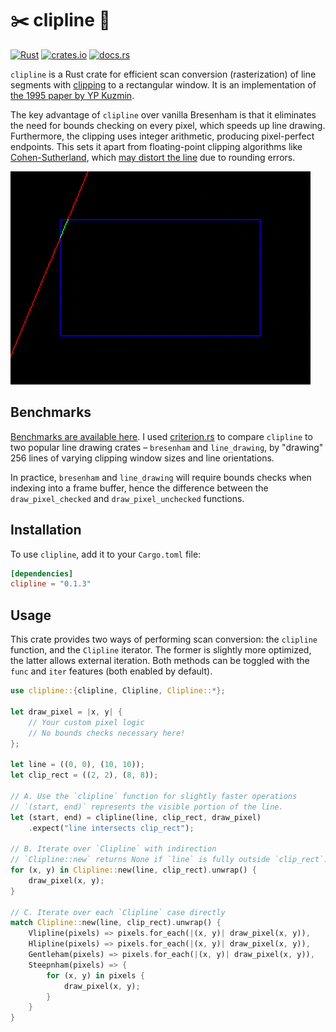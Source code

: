# ✂️ clipline 📏

[![Rust](https://github.com/nxsaken/clipline/actions/workflows/rust.yml/badge.svg)](https://github.com/nxsaken/clipline/actions/workflows/rust.yml)
[![crates.io](https://img.shields.io/crates/v/clipline.svg)](https://crates.io/crates/clipline)
[![docs.rs](https://img.shields.io/docsrs/clipline)](https://docs.rs/clipline/latest/clipline/)

`clipline` is a Rust crate for efficient scan conversion (rasterization) of 
line segments with [clipping](https://en.wikipedia.org/wiki/Line_clipping) to a 
rectangular window. It is an implementation of 
[the 1995 paper by YP Kuzmin](https://doi.org/10.1111/1467-8659.1450275).

The key advantage of `clipline` over vanilla Bresenham is that it eliminates the need for
bounds checking on every pixel, which speeds up line drawing. Furthermore, the clipping uses
integer arithmetic, producing pixel-perfect endpoints. This sets it apart from floating-point
clipping algorithms like [Cohen-Sutherland](https://en.wikipedia.org/wiki/Cohen%E2%80%93Sutherland_algorithm), which [may distort the line](https://www.virtualdub.org/blog2/entry_341.html) due to rounding errors.

![`clipline` in action](img/clip_anim.gif)

## Benchmarks

[Benchmarks are available here](BENCHMARKS.md). I used [criterion.rs](https://github.com/bheisler/criterion.rs) to 
compare 
`clipline` to two 
popular line drawing crates – `bresenham` and `line_drawing`, by "drawing" 256 lines of varying 
clipping window sizes and line orientations. 

In practice, `bresenham` and `line_drawing` will require bounds checks when indexing into a frame buffer, hence the difference between the `draw_pixel_checked` and `draw_pixel_unchecked` functions.

## Installation

To use `clipline`, add it to your `Cargo.toml` file:

```toml
[dependencies]
clipline = "0.1.3"
```

## Usage
This crate provides two ways of performing scan conversion: the `clipline` function, and the
`Clipline` iterator. The former is slightly more optimized, the latter allows external iteration.
Both methods can be toggled with the `func` and `iter` features (both enabled by default).

```rust
use clipline::{clipline, Clipline, Clipline::*};

let draw_pixel = |x, y| {
    // Your custom pixel logic
    // No bounds checks necessary here!
};

let line = ((0, 0), (10, 10));
let clip_rect = ((2, 2), (8, 8));

// A. Use the `clipline` function for slightly faster operations
// `(start, end)` represents the visible portion of the line.
let (start, end) = clipline(line, clip_rect, draw_pixel)
    .expect("line intersects clip_rect");

// B. Iterate over `Clipline` with indirection
// `Clipline::new` returns None if `line` is fully outside `clip_rect`.
for (x, y) in Clipline::new(line, clip_rect).unwrap() {
    draw_pixel(x, y);
}

// C. Iterate over each `Clipline` case directly
match Clipline::new(line, clip_rect).unwrap() {
    Vlipline(pixels) => pixels.for_each(|(x, y)| draw_pixel(x, y)),
    Hlipline(pixels) => pixels.for_each(|(x, y)| draw_pixel(x, y)),
    Gentleham(pixels) => pixels.for_each(|(x, y)| draw_pixel(x, y)),
    Steepnham(pixels) => {
        for (x, y) in pixels {
            draw_pixel(x, y);
        }
    }
}
```